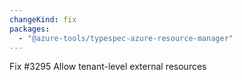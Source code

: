 ```yaml
---
changeKind: fix
packages:
  - "@azure-tools/typespec-azure-resource-manager"
---
```


Fix #3295 Allow tenant-level external resources
